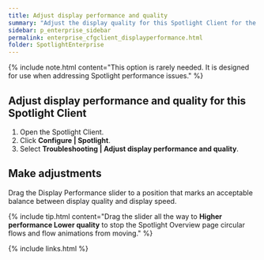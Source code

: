 ```yaml
---
title: Adjust display performance and quality
summary: "Adjust the display quality for this Spotlight Client for the Spotlight Overview pages and drilldowns. Display quality is balanced against the speed at which Spotlight delivers information."
sidebar: p_enterprise_sidebar
permalink: enterprise_cfgclient_displayperformance.html
folder: SpotlightEnterprise
---
```




{% include note.html content="This option is rarely needed. It is designed for use when addressing Spotlight performance issues." %}


## Adjust display performance and quality for this Spotlight Client

1. Open the Spotlight Client.
2. Click **Configure \| Spotlight**.
3. Select **Troubleshooting \| Adjust display performance and quality**.


## Make adjustments

Drag the Display Performance slider to a position that marks an acceptable balance between display quality and display speed.

{% include tip.html content="Drag the slider all the way to **Higher performance Lower quality** to stop the Spotlight Overview page circular flows and flow animations from moving." %}




{% include links.html %}
